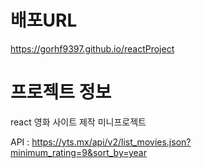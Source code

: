 # 배포URL
https://gorhf9397.github.io/reactProject
# 프로젝트 정보
react 영화 사이트 제작 미니프로젝트 <p>
API : https://yts.mx/api/v2/list_movies.json?minimum_rating=9&sort_by=year
